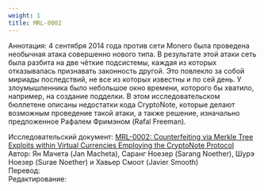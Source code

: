 ```yaml
---
weight: 1
title: MRL-0002
---
```


Аннотация: 4 сентября 2014 года против сети Monero была проведена необычная атака совершенно нового типа. В результате этой атаки сеть была разбита на две чёткие подсистемы, каждая из которых отказывалась признавать законность другой. Это повлекло за собой мириады последствий, не все из которых известны и по сей день. У злоумышленника было небольшое окно времени, которого бы хватило, например, на создание подделки. В этом исследовательском бюллетене описаны недостатки кода CryptoNote, которые делают возможным проведение такой атаки, а также решение, изначально предложенное Рафалем Фримэном (Rafal Freeman).

Исследовательский документ: [MRL-0002: Counterfeiting via Merkle Tree Exploits within Virtual Currencies Employing the CryptoNote Protocol](https://web.getmonero.org/ru/resources/research-lab/pubs/MRL-0002.pdf)  
Автор: Ян Мачета (Jan Macheta), Саранг Ноезер (Sarang Noether), Шурэ Ноезер (Surae Noether) и Хавьер Смоот (Javier Smooth)  
Перевод:  
Редактирование:  
